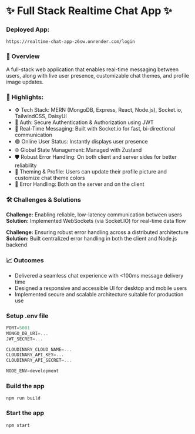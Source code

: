 # ✨ Full Stack Realtime Chat App ✨

### Deployed App: 

    https://realtime-chat-app-z6sw.onrender.com/login

### 🧩 Overview  

A full-stack web application that enables real-time messaging between users, along with live user presence, customizable chat themes, and profile image updates.

### 🚀 Highlights:

- ⚙️ Tech Stack: MERN (MongoDB, Express, React, Node.js), Socket.io, TailwindCSS, DaisyUI
- 🔐 Auth: Secure Authentication & Authorization using JWT
- 💬 Real-Time Messaging: Built with Socket.io for fast, bi-directional communication
- 🟢 Online User Status: Instantly displays user presence
- 🌐 Global State Management: Managed with Zustand
- 🛡️ Robust Error Handling: On both client and server sides for better reliability
- 🎨 Theming & Profile: Users can update their profile picture and customize chat theme colors
- 🐞 Error Handling: Both on the server and on the client

### 🛠️ Challenges & Solutions  

**Challenge:** Enabling reliable, low-latency communication between users  
**Solution:** Implemented WebSockets (via Socket.IO) for real-time data flow  

**Challenge:** Ensuring robust error handling across a distributed architecture  
**Solution:** Built centralized error handling in both the client and Node.js backend 

### 📈 Outcomes

- Delivered a seamless chat experience with <100ms message delivery time  
- Designed a responsive and accessible UI for desktop and mobile users  
- Implemented secure and scalable architecture suitable for production use

### Setup .env file

```js
PORT=5001
MONGO_DB_URI=...
JWT_SECRET=...

CLOUDINARY_CLOUD_NAME=...
CLOUDINARY_API_KEY=...
CLOUDINARY_API_SECRET=...

NODE_ENV=development
```

### Build the app

```shell
npm run build
```

### Start the app

```shell
npm start
```
